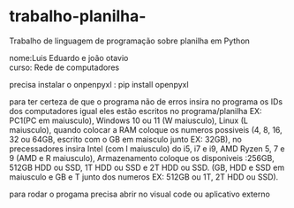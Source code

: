 # trabalho-planilha-
Trabalho de linguagem de programação sobre planilha em Python


nome:Luis Eduardo e joão otavio  
curso: Rede de computadores 


precisa instalar o onpenpyxl : pip install openpyxl

para ter certeza de que o programa não de erros insira no programa os IDs dos computadores igual eles estão escritos no programa/planilha EX: PC1(PC em maiusculo), Windows 10 ou 11 (W maiusculo), Linux (L maiusculo), quando colocar a RAM coloque os numeros possiveis (4, 8, 16, 32 ou 64GB, escrito com o GB em maisculo junto EX: 32GB), no precessadores insira Intel (com I maiusculo) do i5, i7 e i9, AMD Ryzen 5, 7 e 9 (AMD e R maiusculo), Armazenamento coloque os disponiveis :256GB, 512GB HDD ou SSD, 1T HDD ou SSD e 2T HDD ou SSD. (GB, HDD e SSD em maiusculo e GB e T junto dos numeros EX: 512GB ou 1T, 2T HDD ou SSD).

para rodar o progama precisa abrir no visual code ou aplicativo externo 
